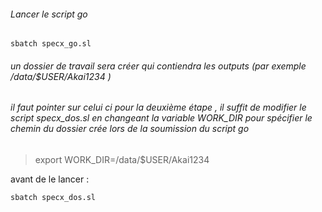 ######  Lancer le script go 
```
sbatch specx_go.sl
```
######  un dossier de travail sera créer  qui contiendra les outputs (par exemple /data/$USER/Akai1234 ) 

######  il faut pointer sur celui ci pour la deuxième étape , il suffit de modifier le script specx_dos.sl en changeant la variable WORK_DIR pour spécifier le chemin du dossier crée lors de la soumission du script go 


> export WORK_DIR=/data/$USER/Akai1234 


avant de le lancer : 
```
sbatch specx_dos.sl
```
